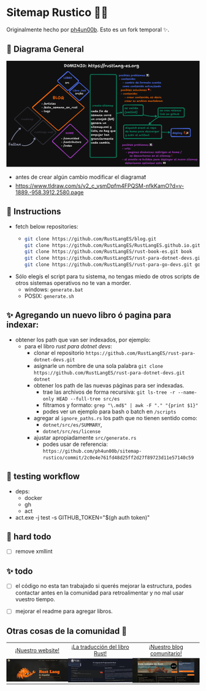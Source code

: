 # Sitemap Rustico 👨‍🌾

Originalmente hecho por [ph4un00b](https://github.com/ph4un00b/sitemap-rustico). Esto es un fork temporal ✨.


## 🍕 Diagrama General

![diagrama](./images/diagrama.png)

- antes de crear algún cambio modificar el diagrama❗
- https://www.tldraw.com/s/v2_c_vsmDpfm4FPQSM-nfkKamO?d=v-1889.-958.3912.2580.page

## 🍔 Instructions

- fetch below repositories:
  - ```sh
    git clone https://github.com/RustLangES/blog.git
    git clone https://github.com/RustLangES/RustLangES.github.io.git home
    git clone https://github.com/RustLangES/rust-book-es.git book
    git clone https://github.com/RustLangES/rust-para-dotnet-devs.git dotnet
    git clone https://github.com/RustLangES/rust-para-go-devs.git go-book
    ```
- Sólo elegís el script para tu sistema, no tengas miedo de otros scripts de otros sistemas operativos no te van a morder.
  - windows: `generate.bat`
  - POSIX: `generate.sh`

## ✨ Agregando un nuevo libro ó pagina para indexar:

- obtener los path que van ser indexados, por ejemplo:
  - para el libro _rust para dotnet devs_:
    - clonar el repositorio `https://github.com/RustLangES/rust-para-dotnet-devs.git`
    - asignarle un nombre de una sola palabra `git clone https://github.com/RustLangES/rust-para-dotnet-devs.git dotnet`
    - obtener los path de las nuevas páginas para ser indexadas.
      - trae las archivos de forma recursiva: `git ls-tree -r --name-only HEAD --full-tree src/es`
      - filtramos y formato: `grep "\.md$" | awk -F "." "{print $1}"`
      - podes ver un ejemplo para bash o batch en `/scripts`
    - agregar al `ignore_paths.rs` los path que no tienen sentido como:
      - `dotnet/src/es/SUMMARY`,
      - `dotnet/src/es/license`
    - ajustar apropiadamente `src/generate.rs`
      - podes usar de referencia: `https://github.com/ph4un00b/sitemap-rustico/commit/2c0e4e761fd48d25ff2d27f89723d11e57140c59`

## 🧪 testing workflow

- deps:
  - docker
  - gh
  - act
- act.exe -j test -s GITHUB_TOKEN="$(gh auth token)"

## 🍗 hard todo

- [ ] remove xmllint

## ✨ todo

- [ ] el código no esta tan trabajado si querés mejorar la estructura, podes contactar antes en la comunidad para retroalimentar y no mal usar vuestro tiempo.
- [ ] mejorar el readme para agregar libros.


## Otras cosas de la comunidad 👀


<table style="text-align:center;">
<tr>
  <td><a href="https://rustlang-es.org">¡Nuestro website!</a></td>
  <td><a href="https://book.rustlang-es.org">¡La traducción del libro Rust!</a></td>
  <td><a href="https://blog.rustlang-es.org">¡Nuestro blog comunitario!</a></td>
</tr>
<tr style=" margin: 0; padding: 0;">
  <td style=" margin: 0; padding: 0;">
    <img src="./images/img1.png" alt="RustLangES" />
  </td>
  <td style=" margin: 0; padding: 0;">
    <img src="./images/img2.png" alt="RustLangES" />
  </td>
  <td style=" margin: 0; padding: 0;">
    <img src="./images/img3.png" alt="RustLangES" />
  </td>
</tr>

